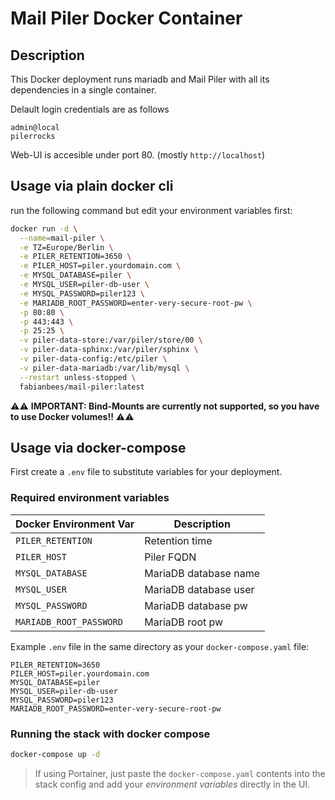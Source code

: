 # Mail Piler Docker Container

## Description

This Docker deployment runs mariadb and Mail Piler with all its dependencies in a single container. 


Delault login credentials are as follows
```
admin@local
pilerrocks
```

Web-UI is accesible under port 80. (mostly `http://localhost`)


## Usage via plain docker cli

run the following command but edit your environment variables first:

```bash
docker run -d \
  --name=mail-piler \
  -e TZ=Europe/Berlin \
  -e PILER_RETENTION=3650 \
  -e PILER_HOST=piler.yourdomain.com \
  -e MYSQL_DATABASE=piler \
  -e MYSQL_USER=piler-db-user \
  -e MYSQL_PASSWORD=piler123 \
  -e MARIADB_ROOT_PASSWORD=enter-very-secure-root-pw \
  -p 80:80 \
  -p 443:443 \
  -p 25:25 \
  -v piler-data-store:/var/piler/store/00 \
  -v piler-data-sphinx:/var/piler/sphinx \
  -v piler-data-config:/etc/piler \
  -v piler-data-mariadb:/var/lib/mysql \
  --restart unless-stopped \
  fabianbees/mail-piler:latest
```


⚠️⚠️ **IMPORTANT: Bind-Mounts are currently not supported, so you have to use Docker volumes!!** ⚠️⚠️


## Usage via docker-compose

First create a `.env` file to substitute variables for your deployment. 


### Required environment variables


| Docker Environment Var | Description|
| --- | --- |
| `PILER_RETENTION`<br/> | Retention time
| `PILER_HOST`<br/> | Piler FQDN
| `MYSQL_DATABASE`<br/> | MariaDB database name
| `MYSQL_USER`<br/> | MariaDB database user
| `MYSQL_PASSWORD`<br/> | MariaDB database pw
| `MARIADB_ROOT_PASSWORD`<br/> | MariaDB root pw


Example `.env` file in the same directory as your `docker-compose.yaml` file:

```
PILER_RETENTION=3650
PILER_HOST=piler.yourdomain.com
MYSQL_DATABASE=piler
MYSQL_USER=piler-db-user
MYSQL_PASSWORD=piler123
MARIADB_ROOT_PASSWORD=enter-very-secure-root-pw
```


### Running the stack with docker compose

```bash
docker-compose up -d
```

> If using Portainer, just paste the `docker-compose.yaml` contents into the stack config and add your *environment variables* directly in the UI.
